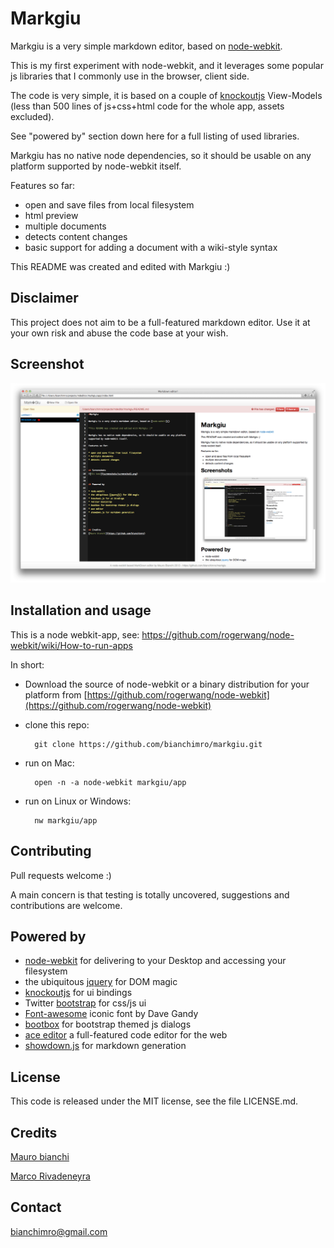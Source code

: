 # Markgiu

Markgiu is a very simple markdown editor, based on [node-webkit](https://github.com/rogerwang/node-webkit).

This is my first experiment with node-webkit, and it leverages some popular js
libraries that I commonly use in the browser, client side.

The code is very simple, it is based on a couple of [knockoutjs](http://knockoutjs.com/)
View-Models (less than 500 lines of js+css+html code for the whole app, assets excluded).

See "powered by" section down here for a full listing of used libraries.

Markgiu has no native node dependencies, so it should be usable on any platform
supported by node-webkit itself.

Features so far:

* open and save files from local filesystem
* html preview 
* multiple documents
* detects content changes
* basic support for adding a document with a wiki-style syntax

This README was created and edited with Markgiu :)


## Disclaimer
This project does not aim to be a full-featured markdown editor.
Use it at your own risk and abuse the code base at your wish.

## Screenshot  
![Open file](screenshots/screenshot1.png)

## Installation and usage
This is a node webkit-app, see:
https://github.com/rogerwang/node-webkit/wiki/How-to-run-apps

In short:

* Download the source of node-webkit or a binary distribution for your platform from
 [https://github.com/rogerwang/node-webkit](https://github.com/rogerwang/node-webkit)   

* clone this repo:
   
        git clone https://github.com/bianchimro/markgiu.git

* run on Mac:
        
        open -n -a node-webkit markgiu/app

* run on Linux or Windows:
        
        nw markgiu/app



## Contributing
Pull requests welcome :)

A main concern is that testing is totally uncovered,
suggestions and contributions are welcome.

## Powered by

* [node-webkit](https://github.com/rogerwang/node-webkit) for delivering to your Desktop
  and accessing your filesystem
* the ubiquitous [jquery](http://jquery.com/) for DOM magic
* [knockoutjs](http://knockoutjs.com/) for ui bindings
* Twitter [bootstrap](http://twitter.github.com/bootstrap/) for css/js ui
* [Font-awesome](https://github.com/FortAwesome/Font-Awesome) iconic font by Dave Gandy
* [bootbox](http://bootboxjs.com/) for bootstrap themed js dialogs
* [ace editor](http://ace.ajax.org/) a full-featured code editor for the web
* [showdown.js](https://github.com/coreyti/showdown) for markdown generation

## License
This code is released under the MIT license, see the file LICENSE.md.

## Credits
[Mauro bianchi](https://github.com/bianchimro)

[Marco Rivadeneyra](https://github.com/marcorivm)

## Contact
bianchimro@gmail.com
